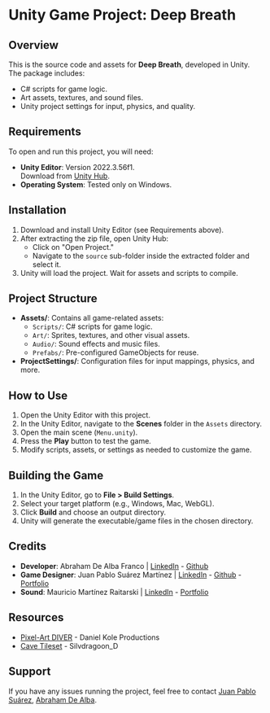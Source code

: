 # Unity Game Project: Deep Breath

## Overview
This is the source code and assets for **Deep Breath**, developed in Unity.  
The package includes:
- C# scripts for game logic.
- Art assets, textures, and sound files.
- Unity project settings for input, physics, and quality.

## Requirements
To open and run this project, you will need:
- **Unity Editor**: Version 2022.3.56f1.  
  Download from [Unity Hub](https://unity.com/download).
- **Operating System**: Tested only on Windows.

## Installation
1. Download and install Unity Editor (see Requirements above).
2. After extracting the zip file, open Unity Hub:
   - Click on "Open Project."
   - Navigate to the `source` sub-folder inside the extracted folder and select it.
3. Unity will load the project. Wait for assets and scripts to compile.

## Project Structure
- **Assets/**: Contains all game-related assets:
  - `Scripts/`: C# scripts for game logic.
  - `Art/`: Sprites, textures, and other visual assets.
  - `Audio/`: Sound effects and music files.
  - `Prefabs/`: Pre-configured GameObjects for reuse.
- **ProjectSettings/**: Configuration files for input mappings, physics, and more.

## How to Use
1. Open the Unity Editor with this project.
2. In the Unity Editor, navigate to the **Scenes** folder in the `Assets` directory.
3. Open the main scene (`Menu.unity`).
4. Press the **Play** button to test the game.
5. Modify scripts, assets, or settings as needed to customize the game.

## Building the Game
1. In the Unity Editor, go to **File > Build Settings**.
2. Select your target platform (e.g., Windows, Mac, WebGL).
3. Click **Build** and choose an output directory.
4. Unity will generate the executable/game files in the chosen directory.

## Credits
- **Developer**: Abraham De Alba Franco | [LinkedIn](https://www.linkedin.com/in/abrahamdaf/) - [Github](https://github.com/abrahamdaf)
- **Game Designer**: Juan Pablo Suárez Martínez | [LinkedIn](https://www.linkedin.com/in/juan-pablo-suarez-lvluxdsgn/) - [Github](https://github.com/winceh7) - [Portfolio](https://jpablosuar.wixsite.com/portfolio)
- **Sound**: Mauricio Martínez Raitarski | [LinkedIn](https://www.linkedin.com/in/mauricio-mart%C3%ADnez-433a93330/) - [Portfolio](https://mraitaski.carrd.co)

## Resources
- [Pixel-Art DIVER](https://dkproductions.itch.io/pixel-art-diver) - Daniel Kole Productions
- [Cave Tileset](https://silvdragoon-d.itch.io/cave-tileset) - Silvdragoon_D

## Support
If you have any issues running the project, feel free to contact [Juan Pablo Suárez](mailto:j.pablo.suar@gmail.com?subject=Deep%20Breath%20Game), [Abraham De Alba](mailto:abradeal@gmail.com?subject=Deep%20Breath%20Game).

